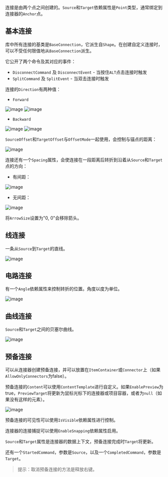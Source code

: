 连接是由两个点之间创建的。`Source`和`Target`依赖属性是`Point`类型，通常绑定到连接器的`Anchor`点。

## 基本连接

库中所有连接的基类是`BaseConnection`，它派生自`Shape`。在创建自定义连接时，可以不受任何限值地从`BaseConnection`派生。

它公开了两个命令及其对应的事件：
- `DisconnectCommand` 及 `DisconnectEvent` - 当按住`ALT`点击连接时触发
- `SplitCommand` 及 `SplitEvent` - 当双击连接时触发

连接的`Direction`有两种值：
- `Forward`

![image](https://user-images.githubusercontent.com/12727904/192101918-af9b0da6-ecc8-48f7-bf4d-8f9fdd005153.png)
![image](https://user-images.githubusercontent.com/12727904/192101959-2cb9a837-1642-4e96-b2ef-eea5502a587f.png)

- `Backward`

![image](https://user-images.githubusercontent.com/12727904/192101941-a00e23db-07ae-49ac-a907-72e35ef67877.png)
![image](https://user-images.githubusercontent.com/12727904/192101977-1afd69f1-dab0-478e-9c3d-7d601486c289.png)

`SourceOffset`和`TargetOffset`与`OffsetMode`一起使用，会控制与锚点的距离：

![image](https://user-images.githubusercontent.com/12727904/192102096-b20887d5-b7ba-450f-9cf3-7fa4086d9637.png)

连接还有一个`Spacing`属性，会使连接在一段距离后转折到沿着从`Source`和`Target`点的方向：

- 有间距：

![image](https://user-images.githubusercontent.com/12727904/192102286-9a79da8e-5e87-4f60-9e82-979bfabcd6f3.png)

- 无间距：

![image](https://user-images.githubusercontent.com/12727904/192102302-4125b44a-dfad-4d9e-9131-efb7c17cefbe.png)

将`ArrowSize`设置为"0, 0"会移除箭头。

## 线连接

一条从`Source`到`Target`的直线。

![image](https://user-images.githubusercontent.com/12727904/192115137-d8d2145b-a769-4ee9-b4e0-8a362c94e9e7.png)

## 电路连接

有一个`Angle`依赖属性来控制转折的位置。角度以度为单位。

![image](https://user-images.githubusercontent.com/12727904/192115226-b0e515b4-5a21-46aa-956a-401f07b7d308.png)

## 曲线连接

`Source`和`Target`之间的贝塞尔曲线。

![image](https://user-images.githubusercontent.com/12727904/192115259-2fe56a68-b3e4-4f5d-aa5c-5ab83e84a84d.png)

## 预备连接

可以从连接器创建预备连接，并可以放置在`ItemContainer`或`Connector`上（如果`AllowOnlyConnectors`为false）。

预备连接的`Content`可以使用`ContentTemplate`进行自定义。如果`EnablePreview`为true，`PreviewTarget`将更新为鼠标光标下的连接器或项目容器，或者为`null`（如果没有这样的元素）。

![image](https://user-images.githubusercontent.com/12727904/192115698-fbe29101-884f-4cec-9c25-e318701d30b1.png)

预备连接的可见性可以使用`IsVisible`依赖属性进行控制。

连接器的连接捕捉可以使用`EnableSnapping`依赖属性启用。

`Source`和`Target`属性是连接器的数据上下文，预备连接完成时`Target`将更新。

还有一个`StartedCommand`，参数是`Source`，以及一个`CompletedCommand`，参数是`Target`。

> 提示：取消预备连接的方法是释放右键。
